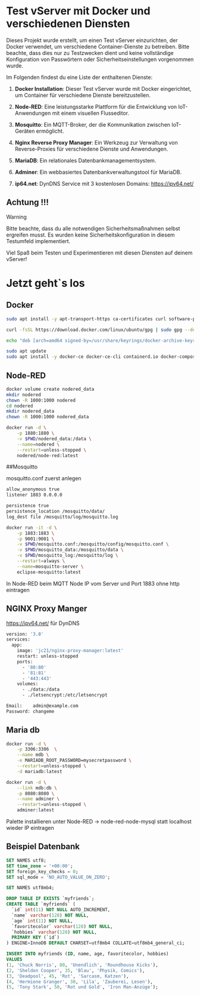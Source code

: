 # Test vServer mit Docker und verschiedenen Diensten

Dieses Projekt wurde erstellt, um einen Test vServer einzurichten, der Docker verwendet, um verschiedene Container-Dienste zu betreiben. Bitte beachte, dass dies nur zu Testzwecken dient und keine vollständige Konfiguration von Passwörtern oder Sicherheitseinstellungen vorgenommen wurde.

Im Folgenden findest du eine Liste der enthaltenen Dienste:

1. **Docker Installation**: Dieser Test vServer wurde mit Docker eingerichtet, um Container für verschiedene Dienste bereitzustellen.

2. **Node-RED**: Eine leistungsstarke Plattform für die Entwicklung von IoT-Anwendungen mit einem visuellen Flusseditor.

3. **Mosquitto**: Ein MQTT-Broker, der die Kommunikation zwischen IoT-Geräten ermöglicht.

4. **Nginx Reverse Proxy Manager**: Ein Werkzeug zur Verwaltung von Reverse-Proxies für verschiedene Dienste und Anwendungen.

5. **MariaDB**: Ein relationales Datenbankmanagementsystem.

6. **Adminer**: Ein webbasiertes Datenbankverwaltungstool für MariaDB.

7. **ip64.net**: DynDNS Service mit 3 kostenlosen Domains: https://ipv64.net/


## Achtung !!!
> [!WARNING]  
> Bitte beachte, dass du alle notwendigen Sicherheitsmaßnahmen selbst ergreifen musst. Es wurden keine Sicherheitskonfiguration in diesem Testumfeld implementiert.

Viel Spaß beim Testen und Experimentieren mit diesen Diensten auf deinem vServer!

# Jetzt geht`s los

## Docker

```bash
sudo apt install -y apt-transport-https ca-certificates curl software-properties-common
```

```bash
curl -fsSL https://download.docker.com/linux/ubuntu/gpg | sudo gpg --dearmor -o /usr/share/keyrings/docker-archive-keyring.gpg
```

```bash
echo "deb [arch=amd64 signed-by=/usr/share/keyrings/docker-archive-keyring.gpg] https://download.docker.com/linux/ubuntu $(lsb_release -cs) stable" | sudo tee /etc/apt/sources.list.d/docker.list > /dev/null
```

```bash
sudo apt update
sudo apt install -y docker-ce docker-ce-cli containerd.io docker-compose
```

## Node-RED

```bash
docker volume create nodered_data
mkdir nodered
chown -R 1000:1000 nodered
cd nodered
mkdir nodered_data
chown -R 1000:1000 nodered_data
```

```bash
docker run -d \
    -p 1880:1880 \
    -v $PWD/nodered_data:/data \
    --name=nodered \
    --restart=unless-stopped \
    nodered/node-red:latest
```

##Mosquitto

mosquitto.conf zuerst anlegen

```bash
allow_anonymous true
listener 1883 0.0.0.0

persistence true
persistence_location /mosquitto/data/
log_dest file /mosquitto/log/mosquitto.log
```

```bash
docker run -it -d \
    -p 1883:1883 \
    -p 9001:9001 \
    -v $PWD/mosquitto.conf:/mosquitto/config/mosquitto.conf \
    -v $PWD/mosquitto_data:/mosquitto/data \
    -v $PWD/mosquitto_log:/mosquitto/log \
    --restart=always \
    --name=mosquitto-server \
    eclipse-mosquitto:latest
```

In Node-RED beim MQTT Node IP vom Server und Port 1883 ohne http eintragen

## NGINX Proxy Manger

https://ipv64.net/ für DynDNS

```bash
version: '3.8'
services:
  app:
    image: 'jc21/nginx-proxy-manager:latest'
    restart: unless-stopped
    ports:
      - '80:80'
      - '81:81'
      - '443:443'
    volumes:
      - ./data:/data
      - ./letsencrypt:/etc/letsencrypt

Email:    admin@example.com
Password: changeme
```

## Maria db

```bash
docker run -d \
    -p 3306:3306  \
    --name mdb \
    -e MARIADB_ROOT_PASSWORD=mysecretpassword \
	--restart=unless-stopped \
    -d mariadb:latest
```


```bash
docker run -d \
    --link mdb:db \
    -p 8080:8080 \
    --name adminer \
    --restart=unless-stopped \
    adminer:latest
```

Palette installieren unter Node-RED -> node-red-node-mysql
statt localhost wieder IP eintragen


## Beispiel Datenbank

```sql
SET NAMES utf8;
SET time_zone = '+00:00';
SET foreign_key_checks = 0;
SET sql_mode = 'NO_AUTO_VALUE_ON_ZERO';

SET NAMES utf8mb4;

DROP TABLE IF EXISTS `myfriends`;
CREATE TABLE `myfriends` (
  `id` int(11) NOT NULL AUTO_INCREMENT,
  `name` varchar(128) NOT NULL,
  `age` int(11) NOT NULL,
  `favoritecolor` varchar(128) NOT NULL,
  `hobbies` varchar(128) NOT NULL,
  PRIMARY KEY (`id`)
) ENGINE=InnoDB DEFAULT CHARSET=utf8mb4 COLLATE=utf8mb4_general_ci;

INSERT INTO myfriends (ID, name, age, favoritecolor, hobbies)
VALUES
(1, 'Chuck Norris', 80, 'Unendlich', 'Roundhouse Kicks'),
(2, 'Sheldon Cooper', 35, 'Blau', 'Physik, Comics'),
(3, 'Deadpool', 45, 'Rot', 'Sarcasm, Katzen'),
(4, 'Hermione Granger', 30, 'Lila', 'Zauberei, Lesen'),
(5, 'Tony Stark', 50, 'Rot und Gold', 'Iron Man-Anzüge');
``````

